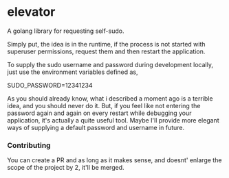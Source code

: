 # elevator
A golang library for requesting self-sudo.

Simply put, the idea is in the runtime, if the process is not started with superuser permissions, request them
and then restart the application.

To supply the sudo username and password during development locally, just use the environment variables defined as,

SUDO_PASSWORD=12341234

As you should already know, what i described a moment ago is a terrible idea, and you should never do it. But, if
you feel like not entering the password again and again on every restart while debugging your application, it's
actually a quite useful tool. Maybe I'll provide more elegant ways of supplying a default password and username in
future.


### Contributing
You can create a PR and as long as it makes sense, and doesnt' enlarge the scope of the project by 2, it'll be merged.